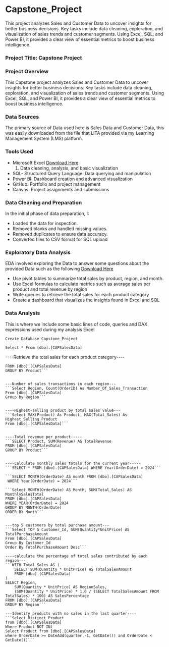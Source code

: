 # Capstone_Project
This project analyzes Sales and Customer Data to uncover insights for better business decisions. Key tasks include data cleaning, exploration, and visualization of sales trends and customer segments. Using Excel, SQL, and Power BI, it provides a clear view of essential metrics to boost business intelligence.

### Project Title: Capstone Project 
### Project Overview
 This Capstone project analyzes Sales and Customer Data to uncover insights for better business decisions. Key tasks include data cleaning, exploration, and visualization of sales trends and customer segments. Using Excel, SQL, and Power BI, it provides a clear view of essential metrics to boost business intelligence.

 ### Data Sources
The primary source of Data used here is Sales Data and Customer Data, this was easily downloaded from the file that LITA provided via my Learning Management System (LMS) platform.

 ### Tools Used
 - Microsoft Excel [Download Here](https://canvas.instructure.com/files/273182802/download?download_frd=1)
   1. Data cleaning, analysis, and basic visualization
 - SQL- Structured Query Language: Data querying and manipulation
 - Power BI: Dashboard creation and advanced visualization
 - GitHub: Portfolio and project management
 - Canvas: Project assignments and submissions

### Data Cleaning and Preparation
In the initial phase of data preparation, I:
- Loaded the data for inspection.
- Removed blanks and handled missing values.
- Removed duplicates to ensure data accuracy.
- Converted files to CSV format for SQL upload

### Exploratory Data Analysis 
EDA involved exploring the Data to answer some questions about the provided Data such as the following  [Download Here](https://canvas.instructure.com/files/273182738/download?download_frd=1)
- Use pivot tables to summarize total sales by product, region, and month.
- Use Excel formulas to calculate metrics such as average sales per product and total revenue by region
- Write queries to retrieve the total sales for each product category
- Create a dashboard that visualizes the insights found in Excel and SQL

### Data Analysis
This is where we include some basic lines of code, queries and DAX expressions used during my analysis
Excel

```Create Database Capstone_Project```

```Select * From [dbo].[CAPSalesData]```

----Retrieve the total sales for each product category----
```SELECT Product, SUM(Total_Sales) AS TotalSales
FROM [dbo].[CAPSalesData]
GROUP BY Product```


---Number of sales transactions in each region---
```Select Region, Count(OrderID) As Number_Of_Sales_Transaction
From [dbo].[CAPSalesData]
Group by Region```


----Highest-selling product by total sales value---
```Select MAX(Product) As Product, MAX(Total_Sales) As Highest_Selling_Product 
From [dbo].[CAPSalesData]```


----Total revenue per product-----
```SELECT Product, SUM(Revenue) AS TotalRevenue
FROM [dbo].[CAPSalesData]
GROUP BY Product```


----Calculate monthly sales totals for the current year-----
```SELECT * FROM [dbo].[CAPSalesData] WHERE Year(OrderDate) = 2024```

```SELECT MONTH(OrderDate) AS month FROM [dbo].[CAPSalesData]
 WHERE Year(OrderDate) = 2024```

```Select MONTH(OrderDate) AS Month, SUM(Total_Sales) AS MonthlySalesTotal
FROM [dbo].[CAPSalesData]
WHERE YEAR(OrderDate) = 2024
GROUP BY MONTH(OrderDate)
ORDER BY Month```


---top 5 customers by total purchase amount---
```Select TOP 5 Customer_Id, SUM(Quantity*UnitPrice) AS TotalPurchaseAmount
From [dbo].[CAPSalesData]
Group By Customer_Id 
Order By TotalPurchaseAmount Desc```

----calculate the percentage of total sales contributed by each region---
```WITH Total_Sales AS (
    SELECT SUM(Quantity * UnitPrice) AS TotalSalesAmount
    FROM [dbo].[CAPSalesData]
)
SELECT Region,
    SUM(Quantity * UnitPrice) AS RegionSales,
    (SUM(Quantity * UnitPrice) * 1.0 / (SELECT TotalSalesAmount FROM TotalSales) * 100) AS SalesPercentage
FROM [dbo].[CAPSalesData]
GROUP BY Region```

---Identify products with no sales in the last quarter----
```Select Distinct Product 
from [dbo].[CAPSalesData]
Where Product NOT IN(
Select Product from [dbo].[CAPSalesData]
where OrderDate >= DateAdd(quarter,-1, GetDate()) and OrderDate < GetDate())```

